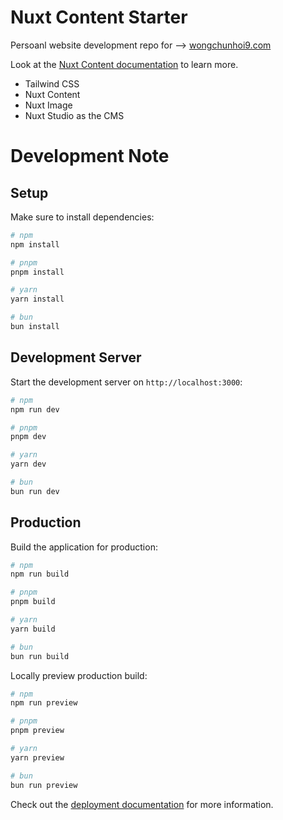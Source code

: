 # Nuxt Content Starter

Persoanl website development repo for --> [wongchunhoi9.com](wongchunhoi9.com)

Look at the [Nuxt Content documentation](https://content.nuxt.com) to learn more.

<!-- - Nuxt 3 -->
- Tailwind CSS
- Nuxt Content 
- Nuxt Image
- Nuxt Studio as the CMS


# Development Note

## Setup

Make sure to install dependencies:

```bash
# npm
npm install

# pnpm
pnpm install

# yarn
yarn install

# bun
bun install
```

## Development Server

Start the development server on `http://localhost:3000`:

```bash
# npm
npm run dev

# pnpm
pnpm dev

# yarn
yarn dev

# bun
bun run dev
```

## Production

Build the application for production:

```bash
# npm
npm run build

# pnpm
pnpm build

# yarn
yarn build

# bun
bun run build
```

Locally preview production build:

```bash
# npm
npm run preview

# pnpm
pnpm preview

# yarn
yarn preview

# bun
bun run preview
```

Check out the [deployment documentation](https://nuxt.com/docs/getting-started/deployment) for more information.
